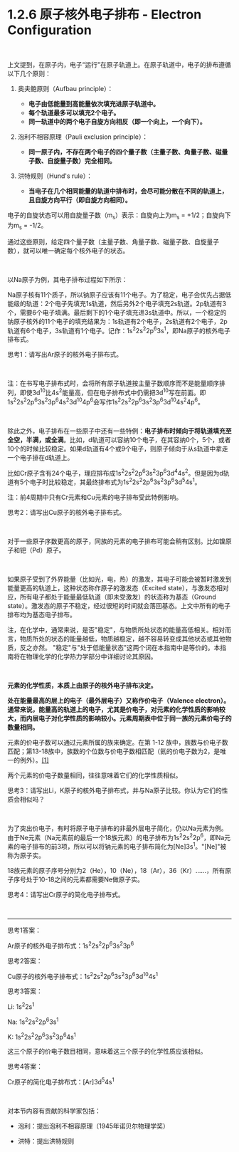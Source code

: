 # 1.2.6 原子核外电子排布 - Electron Configuration

<br>

上文提到，在原子内，电子“运行"在原子轨道上。在原子轨道中，电子的排布遵循以下几个原则：

1. 奥夫鲍原则（Aufbau principle）：
      - **电子由低能量到高能量依次填充进原子轨道中。**
      - **每个轨道最多可以填充2个电子。**
      - **同一轨道中的两个电子自旋方向相反（即一个向上，一个向下）。**

2. 泡利不相容原理（Pauli exclusion principle）：
      - **同一原子内，不存在两个电子的四个量子数（主量子数、角量子数、磁量子数、自旋量子数）完全相同。**

3. 洪特规则（Hund's rule）：
      - **当电子在几个相同能量的轨道中排布时，会尽可能分散在不同的轨道上，且自旋方向平行（即自旋方向相同）。**

电子的自旋状态可以用自旋量子数（m<sub>s</sub>）表示：自旋向上为m<sub>s</sub> = +1/2；自旋向下为m<sub>s</sub> = -1/2。

通过这些原则，给定四个量子数（主量子数、角量子数、磁量子数、自旋量子数），就可以唯一确定每个核外电子的状态。

<br>

以Na原子为例，其电子排布过程如下所示：

Na原子核有11个质子，所以钠原子应该有11个电子。为了稳定，电子会优先占据低能级的轨道：2个电子先填充1s轨道，然后另外2个电子填充2s轨道。2p轨道有3个，需要6个电子填满。最后剩下的1个电子填充进3s轨道中。所以，一个稳定的钠原子核外的11个电子的填充结果为：1s轨道有2个电子，2s轨道有2个电子，2p轨道有6个电子，3s轨道有1个电子。记作：1s<sup>2</sup>2s<sup>2</sup>2p<sup>6</sup>3s<sup>1</sup>，即Na原子的核外电子排布式。

思考1：请写出Ar原子的核外电子排布式。

<br>

注：在书写电子排布式时，会将所有原子轨道按主量子数顺序而不是能量顺序排列，即使3d<sup>10</sup>比4s<sup>2</sup>能量高，但在电子排布式中仍需把3d<sup>10</sup>写在前面。即1s<sup>2</sup>2s<sup>2</sup>2p<sup>6</sup>3s<sup>2</sup>3p<sup>6</sup>4s<sup>2</sup>3d<sup>10</sup>4p<sup>6</sup>会写作1s<sup>2</sup>2s<sup>2</sup>2p<sup>6</sup>3s<sup>2</sup>3p<sup>6</sup>3d<sup>10</sup>4s<sup>2</sup>4p<sup>6</sup>。

<br>

除此之外，电子排布在一些原子中还有一些特例：**电子排布时倾向于将轨道填充至全空，半满，或全满**。比如，d轨道可以容纳10个电子，在其容纳0个，5个，或者10个的时候比较稳定。如果d轨道有4个或9个电子，则原子倾向于从s轨道中拿走一个电子排在d轨道上。

比如Cr原子含有24个电子，理应排布成1s<sup>2</sup>2s<sup>2</sup>2p<sup>6</sup>3s<sup>2</sup>3p<sup>6</sup>3d<sup>4</sup>4s<sup>2</sup>。但是因为d轨道有5个电子时比较稳定，其最终排布式为1s<sup>2</sup>2s<sup>2</sup>2p<sup>6</sup>3s<sup>2</sup>3p<sup>6</sup>3d<sup>5</sup>4s<sup>1</sup>。

注：前4周期中只有Cr元素和Cu元素的电子排布受此特例影响。

思考2：请写出Cu原子的核外电子排布式。

<br>

对于一些原子序数更高的原子，同族的元素的电子排布可能会稍有区别。比如镍原子和钯（Pd）原子。

<br>

如果原子受到了外界能量（比如光，电，热）的激发，其电子可能会被暂时激发到能量更高的轨道上，这种状态称作原子的激发态（Excited state），与激发态相对应，所有电子都处于能量最低轨道（即未受激发）的状态称为基态（Ground state）。激发态的原子不稳定，经过很短的时间就会落回基态。上文中所有的电子排布均为基态电子排布。

注，在化学中，通常来说，是否"稳定"，与物质所处状态的能量高低相关。相对而言，物质所处的状态的能量越低，物质越稳定，越不容易转变成其他状态或其他物质，反之亦然。
"稳定"与"处于低能量状态"这两个词在本指南中是等价的。本指南将在物理化学的化学热力学部分中详细讨论其原因。

<br>

**元素的化学性质，本质上由原子的核外电子排布决定。**

**处在能量最高的层上的电子（最外层电子）又称作价电子（Valence electron）。通常来说，能量高的轨道上的电子，尤其是价电子，对元素的化学性质的影响较大，而内层电子对化学性质的影响较小。元素周期表中位于同一族的元素价电子的数量相同。**

元素的价电子数可以通过元素所属的族来确定。在第 1-12 族中，族数与价电子数匹配；第13-18族中，族数的个位数与价电子数相匹配（氦的价电子数为2，是唯一的例外）。[[1]](https://en.wikipedia.org/wiki/Valence_electron)

两个元素的价电子数量相同，往往意味着它们的化学性质相似。

思考3：请写出Li，K原子的核外电子排布式，并与Na原子比较。你认为它们的性质会相似吗？

<br>

为了突出价电子，有时将原子电子排布的非最外层电子简化，仍以Na元素为例。由于Ne元素（Na元素前的最后一个18族元素）的电子排布为1s<sup>2</sup>2s<sup>2</sup>2p<sup>6</sup>，即Na元素的电子排布的前3项，所以可以将钠元素的电子排布简化为[Ne]3s<sup>1</sup>。"[Ne]"被称为原子实。

18族元素的原子序号分别为2（He），10（Ne），18（Ar），36（Kr）......，所有原子序号处于10-18之间的元素都需要Ne做原子实。

思考4：请写出Cr原子的简化电子排布式。

<br>

---

思考1答案：

Ar原子的核外电子排布式：1s<sup>2</sup>2s<sup>2</sup>2p<sup>6</sup>3s<sup>2</sup>3p<sup>6</sup>

思考2答案：

Cu原子的核外电子排布式：1s<sup>2</sup>2s<sup>2</sup>2p<sup>6</sup>3s<sup>2</sup>3p<sup>6</sup>3d<sup>10</sup>4s<sup>1</sup>

思考3答案：

Li: 1s<sup>2</sup>2s<sup>1</sup>

Na: 1s<sup>2</sup>2s<sup>2</sup>2p<sup>6</sup>3s<sup>1</sup>

K: 1s<sup>2</sup>2s<sup>2</sup>2p<sup>6</sup>3s<sup>2</sup>3p<sup>6</sup>4s<sup>1</sup>

这三个原子的价电子数目相同，意味着这三个原子的化学性质应该相似。

思考4答案：

Cr原子的简化电子排布式：[Ar]3d<sup>5</sup>4s<sup>1</sup>

<br>

对本节内容有贡献的科学家包括：

- 泡利：提出泡利不相容原理（1945年诺贝尔物理学奖）

- 洪特：提出洪特规则